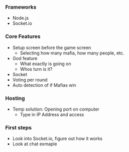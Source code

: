 ### Frameworks

-   Node.js
-   Socket.io

### Core Features

-   Setup screen before the game screen
    -   Selecting how many mafia, how many people, etc.
-   God feature
    -   What exactly is going on
    -   Whos turn is it?
-   Socket
-   Voting per round
-   Auto detection of if Mafias win

### Hosting

-   Temp solution: Opening port on computer
    -   Type in IP Address and access

### First steps

-   Look into Socket.io, figure out how it works
-   Look at chat exmaple
